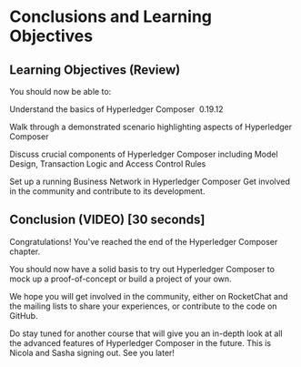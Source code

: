 # Conclusions and Learning Objectives

## Learning Objectives (Review)

You should now be able to:

Understand the basics of Hyperledger Composer  0.19.12

Walk through a demonstrated scenario highlighting aspects of Hyperledger Composer

Discuss crucial components of Hyperledger Composer including Model Design, Transaction Logic and Access Control Rules

Set up a running Business Network in Hyperledger Composer
Get involved in the community and contribute to its development.

## Conclusion (VIDEO)  [30 seconds]

Congratulations! You've reached the end of the Hyperledger Composer chapter.

You should now have a solid basis to try out Hyperledger Composer to mock up a proof-of-concept or build a project of your own.

We hope you will get involved in the community, either on RocketChat and the mailing lists to share your experiences, or contribute to the code on GitHub.

Do stay tuned for another course that will give you an in-depth look at all the advanced features of Hyperledger Composer in the future. This is Nicola and Sasha signing out. See you later!
